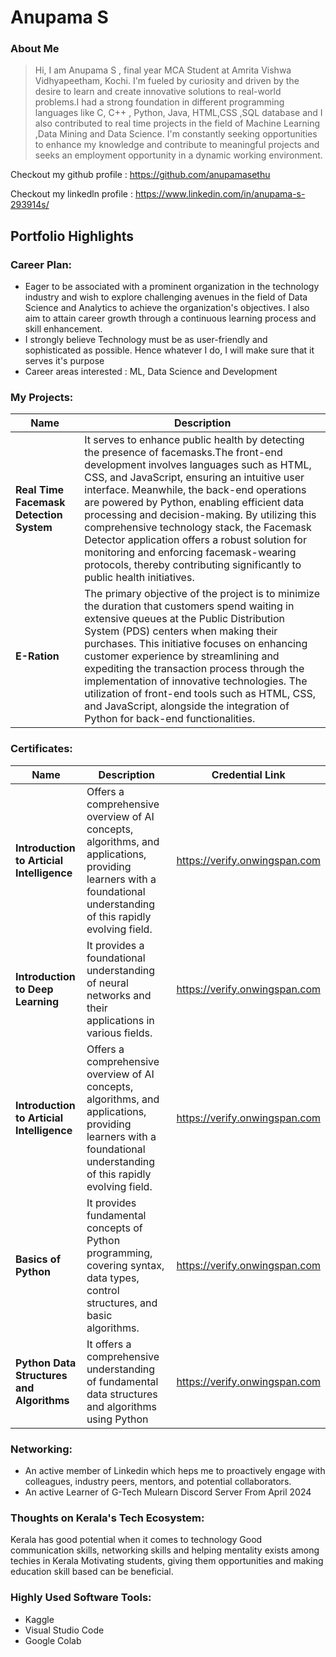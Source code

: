 # Anupama S

### About Me

>Hi, I am Anupama S , final year MCA Student at Amrita Vishwa Vidhyapeetham, Kochi. I'm fueled by curiosity and driven by the desire to learn and create innovative solutions to real-world problems.I had a strong foundation in different programming languages like C, C++ , Python, Java, HTML,CSS ,SQL database and I also contributed to real time projects in the field of Machine Learning ,Data Mining and Data Science.
I'm constantly seeking opportunities to enhance my knowledge and contribute to meaningful projects and seeks an employment opportunity in a dynamic working environment.
> 
Checkout my github profile : https://github.com/anupamasethu

Checkout my linkedln profile : https://www.linkedin.com/in/anupama-s-293914s/ 

## Portfolio Highlights


### Career Plan:

- Eager to be associated with a prominent organization in the technology industry and wish to explore challenging avenues in the field of Data Science and Analytics to achieve the organization's objectives. I also aim to attain career growth through a continuous learning process and skill enhancement.
- I strongly believe Technology must be as user-friendly and sophisticated as possible. Hence whatever I do, I will make sure that it serves it's purpose
- Career areas interested : ML, Data Science and Development


### My Projects:

| Name                | Description                                                               |
|---------------------|---------------------------------------------------------------------------|
| **Real Time Facemask Detection System**       |It serves to enhance public health by detecting the presence of facemasks.The front-end development involves languages such as HTML, CSS, and JavaScript, ensuring an intuitive user interface. Meanwhile, the back-end operations are powered by Python, enabling efficient data processing and decision-making. By utilizing this comprehensive technology stack, the Facemask Detector application offers a robust solution for monitoring and enforcing facemask-wearing protocols, thereby contributing significantly to public health initiatives. | 
| **E-Ration**      |The primary objective of the project is to minimize the duration that customers spend waiting in extensive queues at the Public Distribution System (PDS) centers when making their purchases. This initiative focuses on enhancing customer experience by streamlining and expediting the transaction process through the implementation of innovative technologies. The utilization of front-end tools such as HTML, CSS, and JavaScript, alongside the integration of Python for back-end functionalities.|
     

### Certificates:

| Name                | Description                                                               |Credential Link                   |
|---------------------|---------------------------------------------------------------------------|----------------------------------------|
|**Introduction to Articial Intelligence**| Offers a comprehensive overview of AI concepts, algorithms, and applications, providing learners with a foundational understanding of this rapidly evolving field. | https://verify.onwingspan.com |
|**Introduction to Deep Learning**| It provides a foundational understanding of neural networks and their applications in various fields. |https://verify.onwingspan.com |
|**Introduction to Articial Intelligence**| Offers a comprehensive overview of AI concepts, algorithms, and applications, providing learners with a foundational understanding of this rapidly evolving field. | https://verify.onwingspan.com |
|**Basics of Python**| It provides  fundamental concepts of Python programming, covering syntax, data types, control structures, and basic algorithms. | https://verify.onwingspan.com  |
|**Python Data Structures and Algorithms**| It offers a comprehensive understanding of fundamental data structures and algorithms using Python | https://verify.onwingspan.com  |


### Networking:
- An active member of Linkedin which heps me to proactively engage with colleagues, industry peers, mentors, and potential collaborators.
- An active Learner of G-Tech Mulearn Discord Server From April 2024


### Thoughts on Kerala's Tech Ecosystem:

Kerala has good potential when it comes to technology Good communication skills, networking skills and helping mentality exists among techies in Kerala Motivating students, giving them opportunities and making education skill based can be beneficial.

### Highly Used Software Tools:

- Kaggle
- Visual Studio Code
- Google Colab



